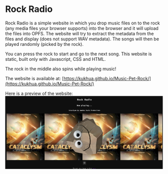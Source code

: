 # Rock Radio
Rock Radio is a simple website in which you drop music files on to the rock (any media files your browser supports) into the browser and it will upload the files into OPFS. The website will try to extract the metadata from the files and display (does not support WAV metadata). The songs will then be played randomly (picked by the rock). 

You can press the rock to start and go to the next song. This website is static, built only with Javascript, CSS and HTML.

The rock in the middle also spins while playing music!

The website is available at: [https://kukhua.github.io/Music-Pet-Rock/](https://kukhua.github.io/Music-Pet-Rock/)

Here is a preview of the website:
![Rock Radio Preview](assets/preview.png)
